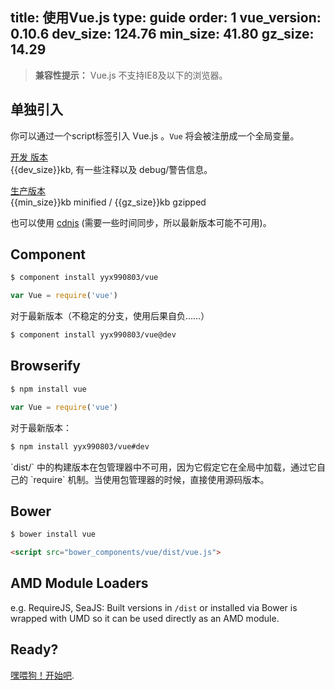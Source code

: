 title: 使用Vue.js
type: guide
order: 1
vue_version: 0.10.6
dev_size: 124.76
min_size: 41.80
gz_size: 14.29
---

> **兼容性提示：** Vue.js 不支持IE8及以下的浏览器。

## 单独引入

你可以通过一个script标签引入 Vue.js 。`Vue` 将会被注册成一个全局变量。

<a class="button" href="https://raw.github.com/yyx990803/vue/v{{vue_version}}/dist/vue.js" download>开发 版本</a><br><span class="light">{{dev_size}}kb, 有一些注释以及 debug/警告信息。</span>

<a class="button" href="https://raw.github.com/yyx990803/vue/v{{vue_version}}/dist/vue.min.js" download>生产版本</a><br><span class="light">{{min_size}}kb minified / {{gz_size}}kb gzipped</span>

也可以使用 [cdnjs](//cdnjs.cloudflare.com/ajax/libs/vue/{{vue_version}}/vue.min.js) (需要一些时间同步，所以最新版本可能不可用)。

## Component

``` bash
$ component install yyx990803/vue
```
```js
var Vue = require('vue')
```

对于最新版本（不稳定的分支，使用后果自负……）

``` bash
$ component install yyx990803/vue@dev
```

## Browserify

``` bash
$ npm install vue
```
```js
var Vue = require('vue')
```

对于最新版本：

``` bash
$ npm install yyx990803/vue#dev
```

<p class="tip">`dist/` 中的构建版本在包管理器中不可用，因为它假定它在全局中加载，通过它自己的 `require` 机制。当使用包管理器的时候，直接使用源码版本。</p>

## Bower

``` bash
$ bower install vue
```

``` html
<script src="bower_components/vue/dist/vue.js">
```

## AMD Module Loaders

e.g. RequireJS, SeaJS: Built versions in `/dist` or installed via Bower is wrapped with UMD so it can be used directly as an AMD module.

## Ready?

[嘿喂狗！开始吧](/guide/).